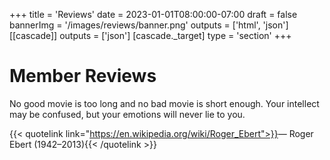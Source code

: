 +++
title = 'Reviews'
date = 2023-01-01T08:00:00-07:00
draft = false
bannerImg = '/images/reviews/banner.png'
outputs = ['html', 'json']
[[cascade]]
outputs = ['json']
[cascade._target]
type = 'section'
+++

# Member Reviews

No good movie is too long and no bad movie is short enough. Your intellect may be confused, but your emotions will never lie to you.

{{< quotelink link="https://en.wikipedia.org/wiki/Roger_Ebert">}}&mdash; Roger Ebert (1942&ndash;2013){{< /quotelink >}}
